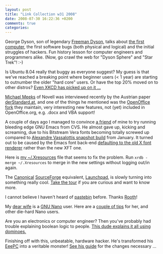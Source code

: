```yaml
---
layout: post
title: "Link Collection w31 2008"
date: 2008-07-30 16:22:36 +0200
comments: true
categories: 
---
```


George Dyson, son of legendary [Freeman Dyson][1], talks about
[the first computer][2], the first software bugs (both physical and
logical) and the initial struggles of hackers.  Fun history lesson for
computer engineers and programmers alike.  (Now, go crawl the web for
"Dyson Sphere" and "Star Trek"! :-)

Is Ubuntu 8.04 really that buggy as everyone suggest?  My guess is that
we've reached a breaking point where beginner users (< 1 year) are
starting to outnumber the older "hard core" users.  Or have the top 20%
moved on to other distros?  [Even XKCD has picked up on it&nbsp;...][3]

[Michael Meeks][4] of Novell was interviewed recently by the Austrian
paper [derStandard.at][5], and one of the things he mentioned was the
[OpenOffice fork][6] they maintain, very interesting new features, not
(yet) included in OpenOffice.org, e.g. .docx and VBA support!

A couple of days ago I managed to convince [a friend][7] of mine to try
running bleeding edge GNU Emacs from CVS.  He almost gave up, kicking
and screaming, due to his Bitstream Vera fonts becoming totally screwed
up compared to [Alexandre Vassalottis snapshot build][8] from January.
It turned out to be caused by the Emacs font back-end
[defaulting to the old X font renderer][9] rather than the new XFT one.

Here is [my ~/.Xresources][10] file that seems to fix the problem.  Run
`xrdb -merge ~/.Xresources` to merge in the new settings without logging
out/in again.

The [Canonical][11] [SourceForge][12] equivalent, [Launchpad][13], is
slowly turning into something really cool.  [Take the tour][14] if you
are curious and want to know more.

I cannot believe I haven't heard of [pastebin][15] before.  Thanks
[Rooth][16]!

My [dear wife][17] is a [GNU Nano][18] user.  Here are a
[couple of tips][19] for her, and other die-hard Nano users.

Are you an electronics or computer engineer?  Then you've probably had
trouble explaining boolean logic to people.
[This dude explains it all using dominoes.][20]

Finishing off with this, unbeatable, hardware hacker.  He's transformed
his [EeePC][21] into a veritable monster!  [See his guide][22] for the
changes necessary&nbsp;...

[1]: http://en.wikipedia.org/wiki/Freeman_Dyson
[2]: http://www.ted.com/index.php/talks/george_dyson_at_the_birth_of_the_computer.html
[3]: http://xkcd.com/456/
[4]: http://www.gnome.org/~michael/
[5]: http://derstandard.at/?url=/?id=1216917892794
[6]: http://go-oo.org/discover/
[7]: http://vmlinux.org/mwik/
[8]: http://peadrop.com/blog/category/computers/emacs/
[9]: http://lists.gnu.org/archive/html/emacs-devel/2008-06/msg01224.html
[10]: http://vmlinux.org/jocke/myblog/entries/misc/my.Xresources
[11]: http://www.canonical.com/
[12]: http://www.sf.net/
[13]: http://www.launchpad.net/
[14]: https://launchpad.net/+tour/index
[15]: http://www.pastebin.com/
[16]: http://kalkig.nu/
[17]: http://vmlinux.org/ilse/
[18]: http://www.nano-editor.org/
[19]: http://nullcortex.com/2008/07/28/nano-nano/
[20]: http://www.youtube.com/watch?v=SudixyugiX4
[21]: http://en.wikipedia.org/wiki/Asus_Eee_PC
[22]: http://beta.ivancover.com/wiki/index.php/Eee_PC_Internal_Upgrades

